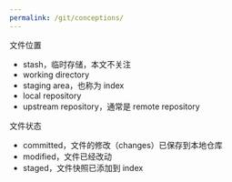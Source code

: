 ```yaml
---
permalink: /git/conceptions/
---
```


文件位置

- stash，临时存储，本文不关注
- working directory
- staging area，也称为 index
- local repository
- upstream repository，通常是 remote repository

文件状态

- committed，文件的修改（changes）已保存到本地仓库
- modified，文件已经改动
- staged，文件快照已添加到 index

